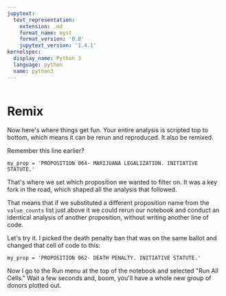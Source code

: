 ```yaml
---
jupytext:
  text_representation:
    extension: .md
    format_name: myst
    format_version: '0.8'
    jupytext_version: '1.4.1'
kernelspec:
  display_name: Python 3
  language: python
  name: python3
---
```


```{include} ../_templates/nav.html
```

# Remix

Now here's where things get fun. Your entire analysis is scripted top to bottom, which means it can be rerun and reproduced. It also be remixed.

Remember this line earlier?

```{code-cell}
my_prop = 'PROPOSITION 064- MARIJUANA LEGALIZATION. INITIATIVE STATUTE.'
```

That's where we set which proposition we wanted to filter on. It was a key fork in the road, which shaped all the analysis that followed.

That means that if we substituted a different proposition name from the `value_counts` list just above it we could rerun our notebook and conduct an identical analysis of another proposition, without writing another line of code.

Let's try it. I picked the death penalty ban that was on the same ballot and changed that cell of code to this:

```{code-cell}
my_prop = 'PROPOSITION 062- DEATH PENALTY. INITIATIVE STATUTE.'
```

Now I go to the Run menu at the top of the notebook and selected "Run All Cells." Wait a few seconds and, boom, you'll have a whole new group of donors plotted out.
